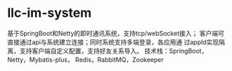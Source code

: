# llc-im-system
基于SpringBoot和Netty的即时通讯系统，支持tcp/webSocket接入； 客户端可直接通过api与系统建立连接；同时系统支持多端登录，各应用通 过appId实现隔离，支持客户端自定义配置，支持好友关系导入。 技术栈：SpringBoot， Netty，Mybatis-plus， Redis，RabbitMQ，Zookeeper
